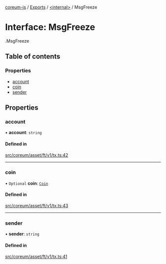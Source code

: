 [coreum-js](../README.md) / [Exports](../modules.md) / [<internal\>](../modules/internal_.md) / MsgFreeze

# Interface: MsgFreeze

[<internal>](../modules/internal_.md).MsgFreeze

## Table of contents

### Properties

- [account](internal_.MsgFreeze-1.md#account)
- [coin](internal_.MsgFreeze-1.md#coin)
- [sender](internal_.MsgFreeze-1.md#sender)

## Properties

### account

• **account**: `string`

#### Defined in

[src/coreum/asset/ft/v1/tx.ts:42](https://github.com/PulsaraIO/coreum-js/blob/37352c6/src/coreum/asset/ft/v1/tx.ts#L42)

___

### coin

• `Optional` **coin**: [`Coin`](../modules/internal_.md#coin)

#### Defined in

[src/coreum/asset/ft/v1/tx.ts:43](https://github.com/PulsaraIO/coreum-js/blob/37352c6/src/coreum/asset/ft/v1/tx.ts#L43)

___

### sender

• **sender**: `string`

#### Defined in

[src/coreum/asset/ft/v1/tx.ts:41](https://github.com/PulsaraIO/coreum-js/blob/37352c6/src/coreum/asset/ft/v1/tx.ts#L41)
